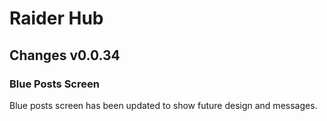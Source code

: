 # Raider Hub

## Changes v0.0.34

### Blue Posts Screen

Blue posts screen has been updated to show future design and messages.
